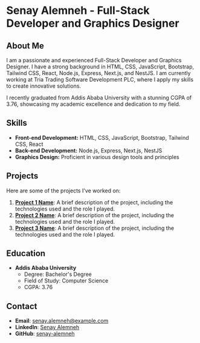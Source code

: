 # Senay Alemneh - Full-Stack Developer and Graphics Designer

## About Me

I am a passionate and experienced Full-Stack Developer and Graphics Designer. I have a strong background in HTML, CSS, JavaScript, Bootstrap, Tailwind CSS, React, Node.js, Express, Next.js, and NestJS. I am currently working at Tria Trading Software Development PLC, where I apply my skills to create innovative solutions.

I recently graduated from Addis Ababa University with a stunning CGPA of 3.76, showcasing my academic excellence and dedication to my field.

## Skills

- **Front-end Development:** HTML, CSS, JavaScript, Bootstrap, Tailwind CSS, React
- **Back-end Development:** Node.js, Express, Next.js, NestJS
- **Graphics Design:** Proficient in various design tools and principles

## Projects

Here are some of the projects I've worked on:

1. **[Project 1 Name](link-to-project)**: A brief description of the project, including the technologies used and the role I played.
2. **[Project 2 Name](link-to-project)**: A brief description of the project, including the technologies used and the role I played.
3. **[Project 3 Name](link-to-project)**: A brief description of the project, including the technologies used and the role I played.

## Education

- **Addis Ababa University**
  - Degree: Bachelor's Degree
  - Field of Study: Computer Science
  - CGPA: 3.76

## Contact

- **Email**: [senay.alemneh@example.com](mailto:senay.alemneh@example.com)
- **LinkedIn**: [Senay Alemneh](https://www.linkedin.com/in/senay-alemneh)
- **GitHub**: [senay-alemneh](https://github.com/senay-alemneh)

